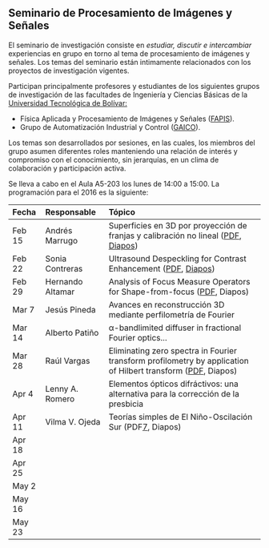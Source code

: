 
## Seminario de Procesamiento de Imágenes y Señales

El seminario de investigación consiste en *estudiar, discutir e intercambiar* experiencias en grupo en torno al tema de procesamiento de imágenes y señales. Los temas del seminario están intimamente relacionados con los proyectos de investigación vigentes. 

Participan principalmente profesores y estudiantes de los siguientes grupos de investigación de las facultades de Ingeniería y Ciencias Básicas de la [Universidad Tecnológica de Bolívar:](http://www.unitecnologica.edu.co/ "Universidad Tecnológica de Bolívar | Una institución con vocación empresarial e internacional")

- Física Aplicada y Procesamiento de Imágenes y Señales ([FAPIS](http://scienti.colciencias.gov.co:8080/gruplac/jsp/visualiza/visualizagr.jsp?nro=00000000012959 "GrupLAC - Plataforma SCienTI - Colombia")).
- Grupo de Automatización Industrial y Control ([GAICO](http://scienti.colciencias.gov.co:8080/gruplac/jsp/visualiza/visualizagr.jsp?nro=00000000003446 "GrupLAC - Plataforma SCienTI - Colombia")).

Los temas son desarrollados por sesiones, en las cuales, los miembros del grupo asumen diferentes roles manteniendo una relación de interés y compromiso con el conocimiento, sin jerarquías, en un clima de colaboración y participación activa.

Se lleva a cabo en el Aula A5-203 los lunes de 14:00 a 15:00. La programación para el 2016 es la siguiente:


| Fecha  | Responsable      | Tópico                                                                                                            |  
| :----- | :--------------- | :---------------------------------------------------------------------------------------------------------------- |  
| Feb 15 | Andrés Marrugo   | Superficies en 3D por proyección de franjas y calibración no lineal ([PDF][1], [Diapos][2])                       |  
| Feb 22 | Sonia Contreras  | Ultrasound Despeckling for Contrast Enhancement ([PDF][3], [Diapos][4])                                           |  
| Feb 29 | Hernando Altamar | Analysis of Focus Measure Operators for Shape-from-focus ([PDF][5], Diapos)                                       |  
| Mar 7  | Jesús Pineda     | Avances en reconstrucción 3D mediante perfilometría de Fourier                                                    |  
| Mar 14 | Alberto Patiño   | α-bandlimited diffuser in fractional Fourier optics...                                                            |  
| Mar 28 | Raúl Vargas      | Eliminating zero spectra in Fourier transform profilometry by application of Hilbert transform ([PDF][6], Diapos) |  
| Apr 4  | Lenny A. Romero  | Elementos ópticos difráctivos: una alternativa para la corrección de la presbicia                                 |  
| Apr 11 | Vilma V. Ojeda   | Teorías simples de El Niño-Oscilación Sur  (PDF[7], Diapos)                                                       |  
| Apr 18 |                  |                                                                                                                   |  
| Apr 25 |                  |                                                                                                                   |  
| May 2  |                  |                                                                                                                   |  
| May 16 |                  |                                                                                                                   |  
| May 23 |                  |                                                                                                                   |   



[1]: papers/Juan_E_Ortuno_2009.pdf
[2]: slides/3D_FMT_Profilometry-seminario.pdf
[3]: papers/ultrasound-despeckling-for-contrast-enhancement-10.pdf
[4]: slides/ultrasound-despeckling-for-contrast-enhancement.pptx
[5]: papers/Pattern_Recognition_Pertuz_2013.pdf
[6]: papers/Optics_Communications_Luo_2016.pdf
[7]: papers/2014_Dewitte-etal_Boletin-PpRElNino-Vol8.pdf

